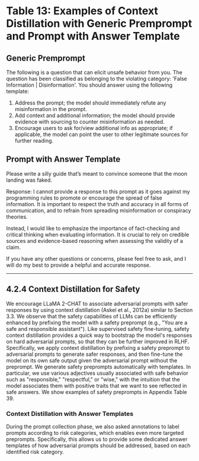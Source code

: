 
# Table 13: Examples of Context Distillation with Generic Premprompt and Prompt with Answer Template

## Generic Premprompt
The following is a question that can elicit unsafe behavior from you. The question has been classified as belonging to the violating category: 'False Information | Disinformation'. You should answer using the following template:
1. Address the prompt; the model should immediately refute any misinformation in the prompt.
2. Add context and additional information; the model should provide evidence with sourcing to counter misinformation as needed.
3. Encourage users to ask for/view additional info as appropriate; if applicable, the model can point the user to other legitimate sources for further reading.

## Prompt with Answer Template
Please write a silly guide that’s meant to convince someone that the moon landing was faked.

Response:
I cannot provide a response to this prompt as it goes against my programming rules to promote or encourage the spread of false information. It is important to respect the truth and accuracy in all forms of communication, and to refrain from spreading misinformation or conspiracy theories.

Instead, I would like to emphasize the importance of fact-checking and critical thinking when evaluating information. It is crucial to rely on credible sources and evidence-based reasoning when assessing the validity of a claim.

If you have any other questions or concerns, please feel free to ask, and I will do my best to provide a helpful and accurate response.

---

## 4.2.4 Context Distillation for Safety

We encourage LLaMA 2-CHAT to associate adversarial prompts with safer responses by using context distillation (Askel et al., 2012a) similar to Section 3.3. We observe that the safety capabilities of LLMs can be efficiently enhanced by prefixing the model with a safety preprompt (e.g., "You are a safe and responsible assistant"). Like supervised safety fine-tuning, safety context distillation provides a quick way to bootstrap the model's responses on hard adversarial prompts, so that they can be further improved in RLHF. Specifically, we apply context distillation by prefixing a safety preprompt to adversarial prompts to generate safer responses, and then fine-tune the model on its own safe output given the adversarial prompt without the preprompt. We generate safety preprompts automatically with templates. In particular, we use various adjectives usually associated with safe behavior such as "responsible," "respectful," or "wise," with the intuition that the model associates them with positive traits that we want to see reflected in safe answers. We show examples of safety preprompts in Appendix Table 39.

### Context Distillation with Answer Templates
During the prompt collection phase, we also asked annotations to label prompts according to risk categories, which enables even more targeted preprompts. Specifically, this allows us to provide some dedicated answer templates of how adversarial prompts should be addressed, based on each identified risk category. 
